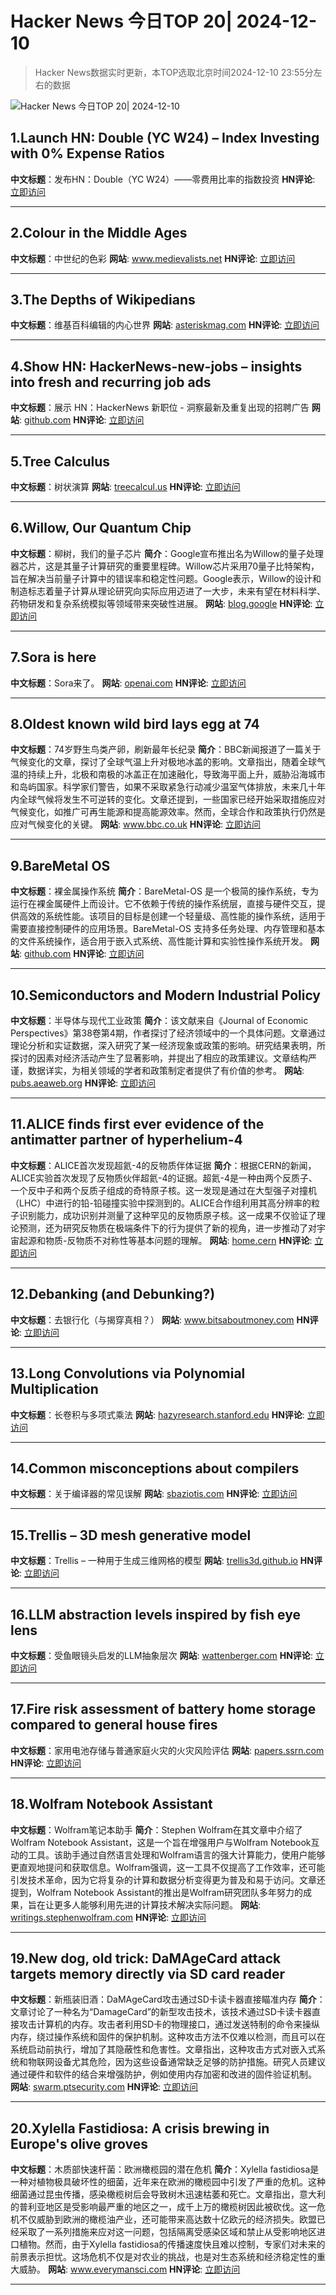 # Hacker News 今日TOP 20| 2024-12-10

> Hacker News数据实时更新，本TOP选取北京时间2024-12-10 23:55分左右的数据

![Hacker News 今日TOP 20| 2024-12-10](https://img.chuhaix.com/2024/0910_imageFile-1665440404179-628424718_1725901191.png)

## 1.Launch HN: Double (YC W24) – Index Investing with 0% Expense Ratios
**中文标题**：发布HN：Double（YC W24）——零费用比率的指数投资
**HN评论**:  <a href='https://news.ycombinator.com/item?id=42377018&utm_source=www.chuhaix.com' target='_blank' rel='nofollow'>立即访问</a>

---

## 2.Colour in the Middle Ages
**中文标题**：中世纪的色彩
**网站**:  <a href='https://www.medievalists.net/2024/06/colour-middle-ages/' target='_blank' rel='nofollow'>www.medievalists.net</a>
**HN评论**:  <a href='https://news.ycombinator.com/item?id=42377644&utm_source=www.chuhaix.com' target='_blank' rel='nofollow'>立即访问</a>

---

## 3.The Depths of Wikipedians
**中文标题**：维基百科编辑的内心世界
**网站**:  <a href='https://asteriskmag.com/issues/08/the-depths-of-wikipedians' target='_blank' rel='nofollow'>asteriskmag.com</a>
**HN评论**:  <a href='https://news.ycombinator.com/item?id=42377770&utm_source=www.chuhaix.com' target='_blank' rel='nofollow'>立即访问</a>

---

## 4.Show HN: HackerNews-new-jobs – insights into fresh and recurring job ads
**中文标题**：展示 HN：HackerNews 新职位 - 洞察最新及重复出现的招聘广告
**网站**:  <a href='https://github.com/nemanjam/hn-new-jobs' target='_blank' rel='nofollow'>github.com</a>
**HN评论**:  <a href='https://news.ycombinator.com/item?id=42373936&utm_source=www.chuhaix.com' target='_blank' rel='nofollow'>立即访问</a>

---

## 5.Tree Calculus
**中文标题**：树状演算
**网站**:  <a href='https://treecalcul.us/' target='_blank' rel='nofollow'>treecalcul.us</a>
**HN评论**:  <a href='https://news.ycombinator.com/item?id=42373437&utm_source=www.chuhaix.com' target='_blank' rel='nofollow'>立即访问</a>

---

## 6.Willow, Our Quantum Chip
**中文标题**：柳树，我们的量子芯片
**简介**：Google宣布推出名为Willow的量子处理器芯片，这是其量子计算研究的重要里程碑。Willow芯片采用70量子比特架构，旨在解决当前量子计算中的错误率和稳定性问题。Google表示，Willow的设计和制造标志着量子计算从理论研究向实际应用迈进了一大步，未来有望在材料科学、药物研发和复杂系统模拟等领域带来突破性进展。
**网站**:  <a href='https://blog.google/technology/research/google-willow-quantum-chip/' target='_blank' rel='nofollow'>blog.google</a>
**HN评论**:  <a href='https://news.ycombinator.com/item?id=42367649&utm_source=www.chuhaix.com' target='_blank' rel='nofollow'>立即访问</a>

---

## 7.Sora is here
**中文标题**：Sora来了。
**网站**:  <a href='https://openai.com/index/sora-is-here/' target='_blank' rel='nofollow'>openai.com</a>
**HN评论**:  <a href='https://news.ycombinator.com/item?id=42368604&utm_source=www.chuhaix.com' target='_blank' rel='nofollow'>立即访问</a>

---

## 8.Oldest known wild bird lays egg at 74
**中文标题**：74岁野生鸟类产卵，刷新最年长纪录
**简介**：BBC新闻报道了一篇关于气候变化的文章，探讨了全球气温上升对极地冰盖的影响。文章指出，随着全球气温的持续上升，北极和南极的冰盖正在加速融化，导致海平面上升，威胁沿海城市和岛屿国家。科学家们警告，如果不采取紧急行动减少温室气体排放，未来几十年内全球气候将发生不可逆转的变化。文章还提到，一些国家已经开始采取措施应对气候变化，如推广可再生能源和提高能源效率。然而，全球合作和政策执行仍然是应对气候变化的关键。
**网站**:  <a href='https://www.bbc.co.uk/news/articles/c86w9n4jlvwo' target='_blank' rel='nofollow'>www.bbc.co.uk</a>
**HN评论**:  <a href='https://news.ycombinator.com/item?id=42341343&utm_source=www.chuhaix.com' target='_blank' rel='nofollow'>立即访问</a>

---

## 9.BareMetal OS
**中文标题**：裸金属操作系统
**简介**：BareMetal-OS 是一个极简的操作系统，专为运行在裸金属硬件上而设计。它不依赖于传统的操作系统层，直接与硬件交互，提供高效的系统性能。该项目的目标是创建一个轻量级、高性能的操作系统，适用于需要直接控制硬件的应用场景。BareMetal-OS 支持多任务处理、内存管理和基本的文件系统操作，适合用于嵌入式系统、高性能计算和实验性操作系统开发。
**网站**:  <a href='https://github.com/ReturnInfinity/BareMetal-OS' target='_blank' rel='nofollow'>github.com</a>
**HN评论**:  <a href='https://news.ycombinator.com/item?id=42374959&utm_source=www.chuhaix.com' target='_blank' rel='nofollow'>立即访问</a>

---

## 10.Semiconductors and Modern Industrial Policy
**中文标题**：半导体与现代工业政策
**简介**：该文献来自《Journal of Economic Perspectives》第38卷第4期，作者探讨了经济领域中的一个具体问题。文章通过理论分析和实证数据，深入研究了某一经济现象或政策的影响。研究结果表明，所探讨的因素对经济活动产生了显著影响，并提出了相应的政策建议。文章结构严谨，数据详实，为相关领域的学者和政策制定者提供了有价值的参考。
**网站**:  <a href='https://pubs.aeaweb.org/doi/pdfplus/10.1257/jep.38.4.81' target='_blank' rel='nofollow'>pubs.aeaweb.org</a>
**HN评论**:  <a href='https://news.ycombinator.com/item?id=42295110&utm_source=www.chuhaix.com' target='_blank' rel='nofollow'>立即访问</a>

---

## 11.ALICE finds first ever evidence of the antimatter partner of hyperhelium-4
**中文标题**：ALICE首次发现超氦-4的反物质伴体证据
**简介**：根据CERN的新闻，ALICE实验首次发现了反物质伙伴超氦-4的证据。超氦-4是一种由两个反质子、一个反中子和两个反质子组成的奇特原子核。这一发现是通过在大型强子对撞机（LHC）中进行的铅-铅碰撞实验中探测到的。ALICE合作组利用其高分辨率的粒子识别能力，成功识别并测量了这种罕见的反物质原子核。这一成果不仅验证了理论预测，还为研究反物质在极端条件下的行为提供了新的视角，进一步推动了对宇宙起源和物质-反物质不对称性等基本问题的理解。
**网站**:  <a href='https://home.cern/news/news/physics/alice-finds-first-ever-evidence-antimatter-partner-hyperhelium-4' target='_blank' rel='nofollow'>home.cern</a>
**HN评论**:  <a href='https://news.ycombinator.com/item?id=42369294&utm_source=www.chuhaix.com' target='_blank' rel='nofollow'>立即访问</a>

---

## 12.Debanking (and Debunking?)
**中文标题**：去银行化（与揭穿真相？）
**网站**:  <a href='https://www.bitsaboutmoney.com/archive/debanking-and-debunking/' target='_blank' rel='nofollow'>www.bitsaboutmoney.com</a>
**HN评论**:  <a href='https://news.ycombinator.com/item?id=42371476&utm_source=www.chuhaix.com' target='_blank' rel='nofollow'>立即访问</a>

---

## 13.Long Convolutions via Polynomial Multiplication
**中文标题**：长卷积与多项式乘法
**网站**:  <a href='https://hazyresearch.stanford.edu/blog/2023-12-11-conv-tutorial' target='_blank' rel='nofollow'>hazyresearch.stanford.edu</a>
**HN评论**:  <a href='https://news.ycombinator.com/item?id=42358050&utm_source=www.chuhaix.com' target='_blank' rel='nofollow'>立即访问</a>

---

## 14.Common misconceptions about compilers
**中文标题**：关于编译器的常见误解
**网站**:  <a href='https://sbaziotis.com/compilers/common-misconceptions-about-compilers.html' target='_blank' rel='nofollow'>sbaziotis.com</a>
**HN评论**:  <a href='https://news.ycombinator.com/item?id=42372617&utm_source=www.chuhaix.com' target='_blank' rel='nofollow'>立即访问</a>

---

## 15.Trellis – 3D mesh generative model
**中文标题**：Trellis – 一种用于生成三维网格的模型
**网站**:  <a href='https://trellis3d.github.io/' target='_blank' rel='nofollow'>trellis3d.github.io</a>
**HN评论**:  <a href='https://news.ycombinator.com/item?id=42369476&utm_source=www.chuhaix.com' target='_blank' rel='nofollow'>立即访问</a>

---

## 16.LLM abstraction levels inspired by fish eye lens
**中文标题**：受鱼眼镜头启发的LLM抽象层次
**网站**:  <a href='https://wattenberger.com/thoughts/fish-eye' target='_blank' rel='nofollow'>wattenberger.com</a>
**HN评论**:  <a href='https://news.ycombinator.com/item?id=42308303&utm_source=www.chuhaix.com' target='_blank' rel='nofollow'>立即访问</a>

---

## 17.Fire risk assessment of battery home storage compared to general house fires
**中文标题**：家用电池存储与普通家庭火灾的火灾风险评估
**网站**:  <a href='https://papers.ssrn.com/sol3/papers.cfm?abstract_id=4995517' target='_blank' rel='nofollow'>papers.ssrn.com</a>
**HN评论**:  <a href='https://news.ycombinator.com/item?id=42369622&utm_source=www.chuhaix.com' target='_blank' rel='nofollow'>立即访问</a>

---

## 18.Wolfram Notebook Assistant
**中文标题**：Wolfram笔记本助手
**简介**：Stephen Wolfram在其文章中介绍了Wolfram Notebook Assistant，这是一个旨在增强用户与Wolfram Notebook互动的工具。该助手通过自然语言处理和Wolfram语言的强大计算能力，使用户能够更直观地提问和获取信息。Wolfram强调，这一工具不仅提高了工作效率，还可能引发技术革命，因为它将复杂的计算和数据分析变得更为普及和易于访问。文章还提到，Wolfram Notebook Assistant的推出是Wolfram研究团队多年努力的成果，旨在让更多人能够利用先进的计算技术解决实际问题。
**网站**:  <a href='https://writings.stephenwolfram.com/2024/12/useful-to-the-point-of-being-revolutionary-introducing-wolfram-notebook-assistant/' target='_blank' rel='nofollow'>writings.stephenwolfram.com</a>
**HN评论**:  <a href='https://news.ycombinator.com/item?id=42373805&utm_source=www.chuhaix.com' target='_blank' rel='nofollow'>立即访问</a>

---

## 19.New dog, old trick: DaMAgeCard attack targets memory directly via SD card reader
**中文标题**：新瓶装旧酒：DaMAgeCard攻击通过SD卡读卡器直接瞄准内存
**简介**：文章讨论了一种名为“DamageCard”的新型攻击技术，该技术通过SD卡读卡器直接攻击计算机的内存。攻击者利用SD卡的物理接口，通过发送特制的命令来操纵内存，绕过操作系统和固件的保护机制。这种攻击方法不仅难以检测，而且可以在系统启动前执行，增加了其隐蔽性和危害性。文章指出，这种攻击方式对嵌入式系统和物联网设备尤其危险，因为这些设备通常缺乏足够的防护措施。研究人员建议通过硬件和软件的结合来增强防护，例如使用内存加密和改进的固件验证机制。
**网站**:  <a href='https://swarm.ptsecurity.com/new-dog-old-tricks-damagecard-attack-targets-memory-directly-thru-sd-card-reader/' target='_blank' rel='nofollow'>swarm.ptsecurity.com</a>
**HN评论**:  <a href='https://news.ycombinator.com/item?id=42368784&utm_source=www.chuhaix.com' target='_blank' rel='nofollow'>立即访问</a>

---

## 20.Xylella Fastidiosa: A crisis brewing in Europe's olive groves
**中文标题**：木质部快速杆菌：欧洲橄榄园的潜在危机
**简介**：Xylella fastidiosa是一种对植物极具破坏性的细菌，近年来在欧洲的橄榄园中引发了严重的危机。这种细菌通过昆虫传播，感染橄榄树后会导致树木迅速枯萎和死亡。文章指出，意大利的普利亚地区是受影响最严重的地区之一，成千上万的橄榄树因此被砍伐。这一危机不仅威胁到欧洲的橄榄油产业，还可能带来高达数十亿欧元的经济损失。欧盟已经采取了一系列措施来应对这一问题，包括隔离受感染区域和禁止从受影响地区进口植物。然而，由于Xylella fastidiosa的传播速度快且难以控制，专家们对未来的前景表示担忧。这场危机不仅是对农业的挑战，也是对生态系统和经济稳定性的重大威胁。
**网站**:  <a href='https://www.everymansci.com/society/xylella-fastidiosa-and-olive-oil-a-billion-euro-crisis-brewing-in-europes-olive-groves/' target='_blank' rel='nofollow'>www.everymansci.com</a>
**HN评论**:  <a href='https://news.ycombinator.com/item?id=42370709&utm_source=www.chuhaix.com' target='_blank' rel='nofollow'>立即访问</a>

---

